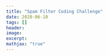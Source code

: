 ```yaml
---
title: "Spam Filter Coding Challenge"
date: 2020-06-10
tags: []
header: 
image:
excerpt:
mathjax: "true"
---
```

